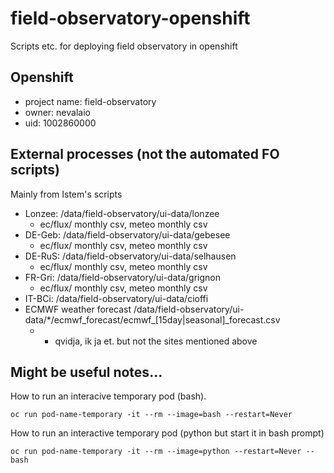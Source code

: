 # field-observatory-openshift
Scripts etc. for deploying field observatory in openshift

## Openshift 
- project name: field-observatory
- owner: nevalaio
- uid: 1002860000

## External processes (not the automated FO scripts)

Mainly from Istem's scripts
- Lonzee:  /data/field-observatory/ui-data/lonzee
  - ec/flux/ monthly csv, meteo monthly csv
- DE-Geb:  /data/field-observatory/ui-data/gebesee
  - ec/flux/ monthly csv, meteo monthly csv
- DE-RuS: /data/field-observatory/ui-data/selhausen
  - ec/flux/ monthly csv, meteo monthly csv
- FR-Gri: /data/field-observatory/ui-data/grignon
  - ec/flux/ monthly csv, meteo monthly csv
- IT-BCi: /data/field-observatory/ui-data/cioffi
- ECMWF weather forecast /data/field-observatory/ui-data/*/ecmwf_forecast/ecmwf_[15day|seasonal]_forecast.csv
  - * qvidja, ik ja et. but not the sites mentioned above

## Might be useful notes...

How to run an interacive temporary pod (bash).
```
oc run pod-name-temporary -it --rm --image=bash --restart=Never
```
How to run an interactive temporary pod (python but start it in bash prompt)
```
oc run pod-name-temporary -it --rm --image=python --restart=Never -- bash 
```


